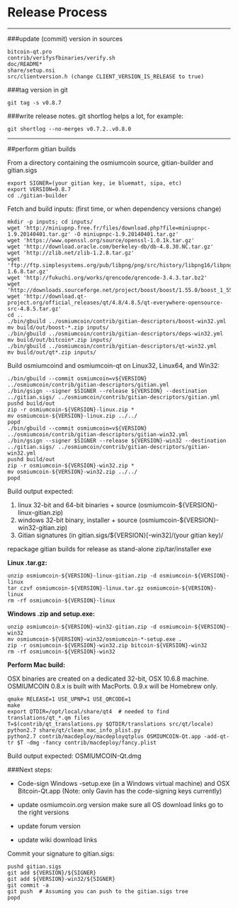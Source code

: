 Release Process
====================

* * *

###update (commit) version in sources


	bitcoin-qt.pro
	contrib/verifysfbinaries/verify.sh
	doc/README*
	share/setup.nsi
	src/clientversion.h (change CLIENT_VERSION_IS_RELEASE to true)

###tag version in git

	git tag -s v0.8.7

###write release notes. git shortlog helps a lot, for example:

	git shortlog --no-merges v0.7.2..v0.8.0

* * *

##perform gitian builds

 From a directory containing the osmiumcoin source, gitian-builder and gitian.sigs
  
	export SIGNER=(your gitian key, ie bluematt, sipa, etc)
	export VERSION=0.8.7
	cd ./gitian-builder

 Fetch and build inputs: (first time, or when dependency versions change)

	mkdir -p inputs; cd inputs/
	wget 'http://miniupnp.free.fr/files/download.php?file=miniupnpc-1.9.20140401.tar.gz' -O miniupnpc-1.9.20140401.tar.gz'
	wget 'https://www.openssl.org/source/openssl-1.0.1k.tar.gz'
	wget 'http://download.oracle.com/berkeley-db/db-4.8.30.NC.tar.gz'
	wget 'http://zlib.net/zlib-1.2.8.tar.gz'
	wget 'ftp://ftp.simplesystems.org/pub/libpng/png/src/history/libpng16/libpng-1.6.8.tar.gz'
	wget 'http://fukuchi.org/works/qrencode/qrencode-3.4.3.tar.bz2'
	wget 'http://downloads.sourceforge.net/project/boost/boost/1.55.0/boost_1_55_0.tar.bz2'
	wget 'http://download.qt-project.org/official_releases/qt/4.8/4.8.5/qt-everywhere-opensource-src-4.8.5.tar.gz'
	cd ..
	./bin/gbuild ../osmiumcoin/contrib/gitian-descriptors/boost-win32.yml
	mv build/out/boost-*.zip inputs/
	./bin/gbuild ../osmiumcoin/contrib/gitian-descriptors/deps-win32.yml
	mv build/out/bitcoin*.zip inputs/
	./bin/gbuild ../osmiumcoin/contrib/gitian-descriptors/qt-win32.yml
	mv build/out/qt*.zip inputs/

 Build osmiumcoind and osmiumcoin-qt on Linux32, Linux64, and Win32:
  
	./bin/gbuild --commit osmiumcoin=v${VERSION} ../osmiumcoin/contrib/gitian-descriptors/gitian.yml
	./bin/gsign --signer $SIGNER --release ${VERSION} --destination ../gitian.sigs/ ../osmiumcoin/contrib/gitian-descriptors/gitian.yml
	pushd build/out
	zip -r osmiumcoin-${VERSION}-linux.zip *
	mv osmiumcoin-${VERSION}-linux.zip ../../
	popd
	./bin/gbuild --commit osmiumcoin=v${VERSION} ../osmiumcoin/contrib/gitian-descriptors/gitian-win32.yml
	./bin/gsign --signer $SIGNER --release ${VERSION}-win32 --destination ../gitian.sigs/ ../osmiumcoin/contrib/gitian-descriptors/gitian-win32.yml
	pushd build/out
	zip -r osmiumcoin-${VERSION}-win32.zip *
	mv osmiumcoin-${VERSION}-win32.zip ../../
	popd

  Build output expected:

  1. linux 32-bit and 64-bit binaries + source (osmiumcoin-${VERSION}-linux-gitian.zip)
  2. windows 32-bit binary, installer + source (osmiumcoin-${VERSION}-win32-gitian.zip)
  3. Gitian signatures (in gitian.sigs/${VERSION}[-win32]/(your gitian key)/

repackage gitian builds for release as stand-alone zip/tar/installer exe

**Linux .tar.gz:**

	unzip osmiumcoin-${VERSION}-linux-gitian.zip -d osmiumcoin-${VERSION}-linux
	tar czvf osmiumcoin-${VERSION}-linux.tar.gz osmiumcoin-${VERSION}-linux
	rm -rf osmiumcoin-${VERSION}-linux

**Windows .zip and setup.exe:**

	unzip osmiumcoin-${VERSION}-win32-gitian.zip -d osmiumcoin-${VERSION}-win32
	mv osmiumcoin-${VERSION}-win32/osmiumcoin-*-setup.exe .
	zip -r osmiumcoin-${VERSION}-win32.zip bitcoin-${VERSION}-win32
	rm -rf osmiumcoin-${VERSION}-win32

**Perform Mac build:**

  OSX binaries are created on a dedicated 32-bit, OSX 10.6.8 machine.
  OSMIUMCOIN 0.8.x is built with MacPorts.  0.9.x will be Homebrew only.

	qmake RELEASE=1 USE_UPNP=1 USE_QRCODE=1
	make
	export QTDIR=/opt/local/share/qt4  # needed to find translations/qt_*.qm files
	T=$(contrib/qt_translations.py $QTDIR/translations src/qt/locale)
	python2.7 share/qt/clean_mac_info_plist.py
	python2.7 contrib/macdeploy/macdeployqtplus OSMIUMCOIN-Qt.app -add-qt-tr $T -dmg -fancy contrib/macdeploy/fancy.plist

 Build output expected: OSMIUMCOIN-Qt.dmg

###Next steps:

* Code-sign Windows -setup.exe (in a Windows virtual machine) and
  OSX Bitcoin-Qt.app (Note: only Gavin has the code-signing keys currently)

* update osmiumcoin.org version
  make sure all OS download links go to the right versions

* update forum version

* update wiki download links

Commit your signature to gitian.sigs:

	pushd gitian.sigs
	git add ${VERSION}/${SIGNER}
	git add ${VERSION}-win32/${SIGNER}
	git commit -a
	git push  # Assuming you can push to the gitian.sigs tree
	popd

